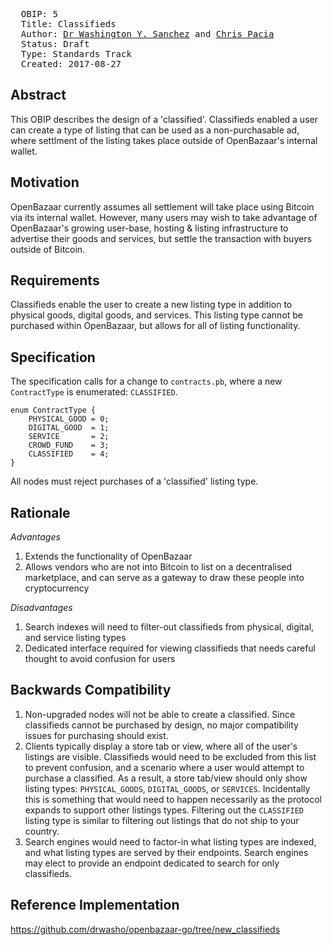 <pre>
  OBIP: 5
  Title: Classifieds
  Author: <a href="https://keybase.io/drwasho">Dr Washington Y. Sanchez</a> and <a href="https://keybase.io/chrispacia">Chris Pacia</a>
  Status: Draft
  Type: Standards Track
  Created: 2017-08-27
</pre>

## Abstract

This OBIP describes the design of a 'classified'. Classifieds enabled a user can create a type of listing that can be used as a non-purchasable ad, where settlment of the listing takes place outside of OpenBazaar's internal wallet.  

## Motivation

OpenBazaar currently assumes all settlement will take place using Bitcoin via its internal wallet. However, many users may wish to take advantage of OpenBazaar's growing user-base, hosting & listing infrastructure to advertise their goods and services, but settle the transaction with buyers outside of Bitcoin.

## Requirements

Classifieds enable the user to create a new listing type in addition to physical goods, digital goods, and services. This listing type cannot be purchased within OpenBazaar, but allows for all of listing functionality.

## Specification

The specification calls for a change to `contracts.pb`, where a new `ContractType` is enumerated: `CLASSIFIED`.

```
enum ContractType {
    PHYSICAL_GOOD = 0;
    DIGITAL_GOOD  = 1;
    SERVICE       = 2;
    CROWD_FUND    = 3;
    CLASSIFIED    = 4;
}
```

All nodes must reject purchases of a 'classified' listing type.

## Rationale

*Advantages*

1. Extends the functionality of OpenBazaar
2. Allows vendors who are not into Bitcoin to list on a decentralised marketplace, and can serve as a gateway to draw these people into cryptocurrency

*Disadvantages*

1. Search indexes will need to filter-out classifieds from physical, digital, and service listing types
2. Dedicated interface required for viewing classifieds that needs careful thought to avoid confusion for users

## Backwards Compatibility

1. Non-upgraded nodes will not be able to create a classified. Since classifieds cannot be purchased by design, no major compatibility issues for purchasing should exist.
2. Clients typically display a store tab or view, where all of the user's listings are visible. Classifieds would need to be excluded from this list to prevent confusion, and a scenario where a user would attempt to purchase a classified. As a result, a store tab/view should only show listing types: `PHYSICAL_GOODS`, `DIGITAL_GOODS`, or `SERVICES`. Incidentally this is something that would need to happen necessarily as the protocol expands to support other listings types. Filtering out the `CLASSIFIED` listing type is similar to filtering out listings that do not ship to your country.
3. Search engines would need to factor-in what listing types are indexed, and what listing types are served by their endpoints. Search engines may elect to provide an endpoint dedicated to search for only classifieds.

## Reference Implementation

https://github.com/drwasho/openbazaar-go/tree/new_classifieds